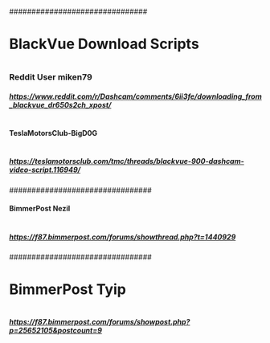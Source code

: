 ###############################
# BlackVue Download Scripts
#
###   Reddit User miken79
##### https://www.reddit.com/r/Dashcam/comments/6ii3fe/downloading_from_blackvue_dr650s2ch_xpost/
# ##############################
#### TeslaMotorsClub-BigD0G
#
#####  https://teslamotorsclub.com/tmc/threads/blackvue-900-dashcam-video-script.116949/
################################
#### BimmerPost Nezil
#
##### https://f87.bimmerpost.com/forums/showthread.php?t=1440929
################################
# BimmerPost Tyip
#
##### https://f87.bimmerpost.com/forums/showpost.php?p=25652105&postcount=9
